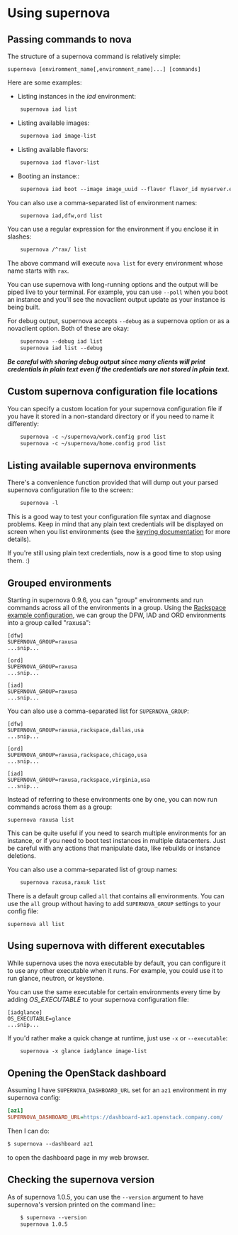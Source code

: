 # Using supernova

## Passing commands to nova

The structure of a supernova command is relatively simple:

    supernova [enviromment_name[,enviromment_name]...] [commands]

Here are some examples:

*  Listing instances in the *iad* environment:

```html
    supernova iad list
```

* Listing available images:

```html
    supernova iad image-list
```

* Listing available flavors:

```html
    supernova iad flavor-list
```

* Booting an instance::

```html
    supernova iad boot --image image_uuid --flavor flavor_id myserver.example.com
```

You can also use a comma-separated list of environment names:

```html
    supernova iad,dfw,ord list
```

You can use a regular expression for the environment if you enclose it
in slashes:

```html
    supernova /^rax/ list
```

The above command will execute `nova list` for every environment whose
name starts with `rax`.

You can use supernova with long-running options and the output will be piped live to your terminal.  For example, you can use `--poll` when you boot an instance and you'll see the novaclient output update as your instance is being built.

For debug output, supernova accepts `--debug` as a supernova option or as a novaclient option.  Both of these are okay:

```html
    supernova --debug iad list
    supernova iad list --debug
```

***Be careful with sharing debug output since many clients will print credentials in plain text even if the credentials are not stored in plain text.***

## Custom supernova configuration file locations
You can specify a custom location for your supernova configuration file if you have it stored in a non-standard directory or if you need to name it differently:

```html
    supernova -c ~/supernova/work.config prod list
    supernova -c ~/supernova/home.config prod list
```

## Listing available supernova environments

There's a convenience function provided that will dump out your parsed supernova configuration file to the screen::

```html
    supernova -l
```

This is a good way to test your configuration file syntax and diagnose problems.  Keep in mind that any plain text credentials will be displayed on screen when you list environments (see the [keyring documentation](configuring) for more details).

If you're still using plain text credentials, now is a good time to stop using them. :)

## Grouped environments

Starting in supernova 0.9.6, you can "group" environments and run commands across all of the environments in a group.  Using the [Rackspace example configuration](http://bit.ly/raxsupernova), we can group the DFW, IAD and ORD environments into a group called "raxusa":

    [dfw]
    SUPERNOVA_GROUP=raxusa
    ...snip...

    [ord]
    SUPERNOVA_GROUP=raxusa
    ...snip...

    [iad]
    SUPERNOVA_GROUP=raxusa
    ...snip...

You can also use a comma-separated list for `SUPERNOVA_GROUP`:

    [dfw]
    SUPERNOVA_GROUP=raxusa,rackspace,dallas,usa
    ...snip...

    [ord]
    SUPERNOVA_GROUP=raxusa,rackspace,chicago,usa
    ...snip...

    [iad]
    SUPERNOVA_GROUP=raxusa,rackspace,virginia,usa
    ...snip...

Instead of referring to these environments one by one, you can now run commands across them as a group:

    supernova raxusa list

This can be quite useful if you need to search multiple environments for an instance, or if you need to boot test instances in multiple datacenters.  Just be careful with any actions that manipulate data, like rebuilds or instance deletions.

You can also use a comma-separated list of group names:

```html
    supernova raxusa,raxuk list
```

There is a default group called `all` that contains all environments.
You can use the `all` group without having to add `SUPERNOVA_GROUP`
settings to your config file:

    supernova all list

## Using supernova with different executables

While supernova uses the nova executable by default, you can configure it to use any other executable when it runs.  For example, you could use it to run glance, neutron, or keystone.

You can use the same executable for certain environments every time by adding *OS_EXECUTABLE* to your supernova configuration file:

    [iadglance]
    OS_EXECUTABLE=glance
    ...snip...

If you'd rather make a quick change at runtime, just use `-x` or `--executable`:

```html
    supernova -x glance iadglance image-list
```

Opening the OpenStack dashboard
-------------------------------

Assuming I have `SUPERNOVA_DASHBOARD_URL` set for an `az1` environment in my supernova config:

```ini
[az1]
SUPERNOVA_DASHBOARD_URL=https://dashboard-az1.openstack.company.com/
```

Then I can do:

```html
$ supernova --dashboard az1
```

to open the dashboard page in my web browser.


Checking the supernova version
------------------------------

As of supernova 1.0.5, you can use the `--version` argument to have supernova's version printed on the command line::

```html
    $ supernova --version
    supernova 1.0.5
```
